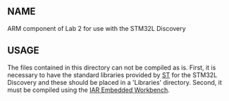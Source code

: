 
NAME
----

 ARM component of Lab 2 for use with the STM32L Discovery

USAGE
-----

The files contained in this directory can not be compiled as is.
First, it is necessary to have the standard libraries provided by [ST][st]
for the STM32L Discovery and these should be placed in a 'Libraries'
directory.
Second, it must be compiled using the [IAR Embedded Workbench][iarew].

  [st]: http://www.st.com
  [iarew]: http://www.iar.com/Products/IAR-Embedded-Workbench

